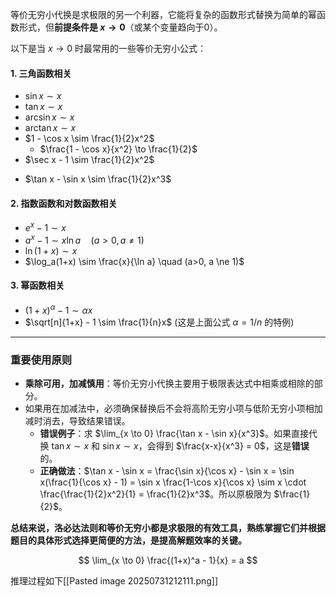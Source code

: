 等价无穷小代换是求极限的另一个利器，它能将复杂的函数形式替换为简单的幂函数形式，但**前提条件是 $x \to 0$**（或某个变量趋向于0）。

以下是当 $x \to 0$ 时最常用的一些等价无穷小公式：

#### **1. 三角函数相关**
*   $\sin x \sim x$
*   $\tan x \sim x$
*   $\arcsin x \sim x$
*   $\arctan x \sim x$
*   $1 - \cos x \sim \frac{1}{2}x^2$
	*  $\frac{1 - \cos x}{x^2} \to \frac{1}{2}$
*   $\sec x - 1 \sim \frac{1}{2}x^2$
-  $\tan x - \sin x \sim \frac{1}{2}x^3$
#### **2. 指数函数和对数函数相关**
*   $e^x - 1 \sim x$
*   $a^x - 1 \sim x \ln a \quad (a>0, a \ne 1)$
*   $\ln(1+x) \sim x$
*   $\log_a(1+x) \sim \frac{x}{\ln a} \quad (a>0, a \ne 1)$

#### **3. 幂函数相关**
*   $(1+x)^\alpha - 1 \sim \alpha x$
*   $\sqrt[n]{1+x} - 1 \sim \frac{1}{n}x$ (这是上面公式 $\alpha = 1/n$ 的特例)

---

### **重要使用原则**

*   **乘除可用，加减慎用**：等价无穷小代换主要用于极限表达式中相乘或相除的部分。
*   如果用在加减法中，必须确保替换后不会将高阶无穷小项与低阶无穷小项相加减时消去，导致结果错误。
    *   **错误例子**：求 $\lim_{x \to 0} \frac{\tan x - \sin x}{x^3}$。如果直接代换 $\tan x \sim x$ 和 $\sin x \sim x$，会得到 $\frac{x-x}{x^3} = 0$，这是**错误**的。
    *   **正确做法**：$\tan x - \sin x = \frac{\sin x}{\cos x} - \sin x = \sin x(\frac{1}{\cos x} - 1) = \sin x \frac{1-\cos x}{\cos x} \sim x \cdot \frac{\frac{1}{2}x^2}{1} = \frac{1}{2}x^3$。所以原极限为 $\frac{1}{2}$。

**总结来说，洛必达法则和等价无穷小都是求极限的有效工具，熟练掌握它们并根据题目的具体形式选择更简便的方法，是提高解题效率的关键。**

$$ \lim_{x \to 0} \frac{(1+x)^a - 1}{x} = a $$

推理过程如下[[Pasted image 20250731212111.png]]